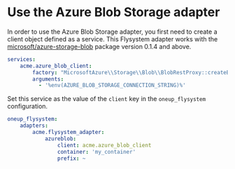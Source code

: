# Use the Azure Blob Storage adapter

In order to use the Azure Blob Storage adapter, you first need to create
a client object defined as a service. This Flysystem adapter
works with the [microsoft/azure-storage-blob](https://packagist.org/packages/microsoft/azure-storage-blob) package version 0.1.4 and above.

```yml
services:
    acme.azure_blob_client:
        factory: "MicrosoftAzure\\Storage\\Blob\\BlobRestProxy::createBlobService"
        arguments:
          - '%env(AZURE_BLOB_STORAGE_CONNECTION_STRING)%'
```

Set this service as the value of the `client` key in the `oneup_flysystem` configuration.

```yml
oneup_flysystem:
    adapters:
        acme.flysystem_adapter:
            azureblob:
                client: acme.azure_blob_client
                container: 'my_container'
                prefix: ~
```
